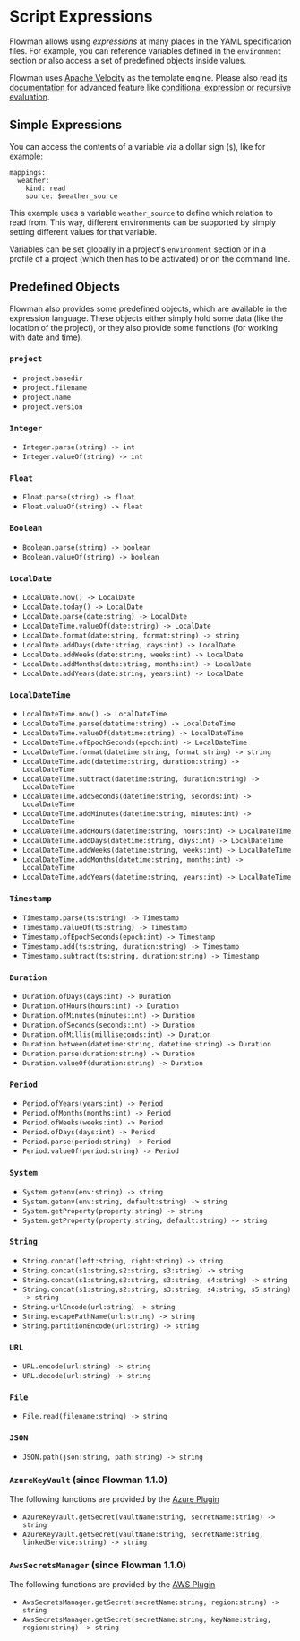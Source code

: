 # Script Expressions

Flowman allows using *expressions* at many places in the YAML specification files. For example, you can reference
variables defined in the `environment` section or also access a set of predefined objects inside values.

Flowman uses [Apache Velocity](https://velocity.apache.org/) as the template engine. Please also read 
[its documentation](https://velocity.apache.org/engine/2.2/) for advanced feature like 
[conditional expression](https://velocity.apache.org/engine/2.2/vtl-reference.html#ifelseifelse-output-conditional-on-truth-of-statements) 
or [recursive evaluation](https://velocity.apache.org/engine/2.2/vtl-reference.html#evaluate-dynamically-evaluates-a-string-or-reference).

## Simple Expressions
You can access the contents of a variable via a dollar sign (`$`), like for example:
```
mappings:
  weather:
    kind: read
    source: $weather_source
```
This example uses a variable `weather_source` to define which relation to read from. This way,
different environments can be supported by simply setting different values for that variable.

Variables can be set globally in a project's `environment` section or in a profile of a
project (which then has to be activated) or on the command line.


## Predefined Objects
Flowman also provides some predefined objects, which are available in the expression language.
These objects either simply hold some data (like the location of the project), or they also 
provide some functions (for working with date and time). 

### `project`
* `project.basedir`
* `project.filename`
* `project.name`
* `project.version`

### `Integer`
* `Integer.parse(string) -> int` 
* `Integer.valueOf(string) -> int`

### `Float`
* `Float.parse(string) -> float`
* `Float.valueOf(string) -> float`

### `Boolean`
* `Boolean.parse(string) -> boolean`
* `Boolean.valueOf(string) -> boolean`

### `LocalDate`
* `LocalDate.now() -> LocalDate`
* `LocalDate.today() -> LocalDate`
* `LocalDate.parse(date:string) -> LocalDate`
* `LocalDateTime.valueOf(date:string) -> LocalDate`
* `LocalDate.format(date:string, format:string) -> string`
* `LocalDate.addDays(date:string, days:int) -> LocalDate`
* `LocalDate.addWeeks(date:string, weeks:int) -> LocalDate`
* `LocalDate.addMonths(date:string, months:int) -> LocalDate`
* `LocalDate.addYears(date:string, years:int) -> LocalDate`

### `LocalDateTime`
* `LocalDateTime.now() -> LocalDateTime`
* `LocalDateTime.parse(datetime:string) -> LocalDateTime`
* `LocalDateTime.valueOf(datetime:string) -> LocalDateTime`
* `LocalDateTime.ofEpochSeconds(epoch:int) -> LocalDateTime`
* `LocalDateTime.format(datetime:string, format:string) -> string`
* `LocalDateTime.add(datetime:string, duration:string) -> LocalDateTime`
* `LocalDateTime.subtract(datetime:string, duration:string) -> LocalDateTime`
* `LocalDateTime.addSeconds(datetime:string, seconds:int) -> LocalDateTime`
* `LocalDateTime.addMinutes(datetime:string, minutes:int) -> LocalDateTime`
* `LocalDateTime.addHours(datetime:string, hours:int) -> LocalDateTime`
* `LocalDateTime.addDays(datetime:string, days:int) -> LocalDateTime`
* `LocalDateTime.addWeeks(datetime:string, weeks:int) -> LocalDateTime`
* `LocalDateTime.addMonths(datetime:string, months:int) -> LocalDateTime`
* `LocalDateTime.addYears(datetime:string, years:int) -> LocalDateTime`

### `Timestamp`
* `Timestamp.parse(ts:string) -> Timestamp`
* `Timestamp.valueOf(ts:string) -> Timestamp`
* `Timestamp.ofEpochSeconds(epoch:int) -> Timestamp`
* `Timestamp.add(ts:string, duration:string) -> Timestamp`
* `Timestamp.subtract(ts:string, duration:string) -> Timestamp`

### `Duration`
* `Duration.ofDays(days:int) -> Duration`
* `Duration.ofHours(hours:int) -> Duration`
* `Duration.ofMinutes(minutes:int) -> Duration`
* `Duration.ofSeconds(seconds:int) -> Duration`
* `Duration.ofMillis(milliseconds:int) -> Duration`
* `Duration.between(datetime:string, datetime:string) -> Duration`
* `Duration.parse(duration:string) -> Duration`
* `Duration.valueOf(duration:string) -> Duration`

### `Period`
* `Period.ofYears(years:int) -> Period`
* `Period.ofMonths(months:int) -> Period`
* `Period.ofWeeks(weeks:int) -> Period`
* `Period.ofDays(days:int) -> Period`
* `Period.parse(period:string) -> Period`
* `Period.valueOf(period:string) -> Period`

### `System`
* `System.getenv(env:string) -> string`
* `System.getenv(env:string, default:string) -> string`
* `System.getProperty(property:string) -> string`
* `System.getProperty(property:string, default:string) -> string`

### `String`
* `String.concat(left:string, right:string) -> string`
* `String.concat(s1:string,s2:string, s3:string) -> string`
* `String.concat(s1:string,s2:string, s3:string, s4:string) -> string`
* `String.concat(s1:string,s2:string, s3:string, s4:string, s5:string) -> string`
* `String.urlEncode(url:string) -> string`
* `String.escapePathName(url:string) -> string`
* `String.partitionEncode(url:string) -> string`

### `URL`
* `URL.encode(url:string) -> string`
* `URL.decode(url:string) -> string`

### `File`
* `File.read(filename:string) -> string`

### `JSON`
* `JSON.path(json:string, path:string) -> string`

### `AzureKeyVault` (since Flowman 1.1.0)
The following functions are provided by the [Azure Plugin](../plugins/azure.md)
* `AzureKeyVault.getSecret(vaultName:string, secretName:string) -> string`
* `AzureKeyVault.getSecret(vaultName:string, secretName:string, linkedService:string) -> string` 

### `AwsSecretsManager` (since Flowman 1.1.0)
The following functions are provided by the [AWS Plugin](../plugins/aws.md)
* `AwsSecretsManager.getSecret(secretName:string, region:string) -> string`
* `AwsSecretsManager.getSecret(secretName:string, keyName:string, region:string) -> string`
